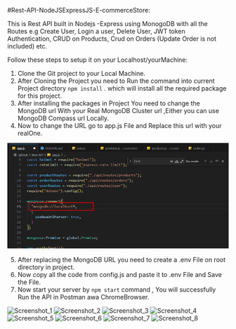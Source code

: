 #Rest-API-NodeJSExpressJS-E-commerceStore:

This is Rest API built in Nodejs -Express using MonogoDB with all the Routes e.g Create User,
Login a user, Delete User, JWT token Authentication, CRUD on Products, Crud on Orders (Update Order is not included) etc.

Follow these steps to setup it on your Localhost/yourMachine:

1. Clone the Git project to your Local Machine.
2. After Cloning the Project you need to Run the command into current Project directory ```npm install``` . which will install all the required package for this project.
4. After installing the packages in Project You need to change the MongoDB url With your Real MongoDB Cluster url ,Either you can use MongoDB Compass url Locally.
5. Now to change the URL go to app.js File and Replace this url with your realOne.

  ![ScreenShot](/img/mongo.png)
  
5. After replacing the MongoDB URL you need to create a .env File on root directory in project.
6. Now copy all the code from config.js and paste it to .env File and Save the File.
7. Now start your server by ```npm start``` command , You will successfully Run the API in Postman awa ChromeBrowser.



![Screenshot_1](https://github.com/jas7i/Rest-API-NodeJSExpressJS-E-commerceStore/assets/78642021/ec778cb6-0aad-44af-a7cf-6b71f9076844)
![Screenshot_2](https://github.com/jas7i/Rest-API-NodeJSExpressJS-E-commerceStore/assets/78642021/3a410b43-cbfe-43e2-83f3-3c9e286513b5)
![Screenshot_3](https://github.com/jas7i/Rest-API-NodeJSExpressJS-E-commerceStore/assets/78642021/e2315a75-4f10-4d09-9923-63ba7f6b652c)
![Screenshot_4](https://github.com/jas7i/Rest-API-NodeJSExpressJS-E-commerceStore/assets/78642021/9024dd0e-316a-4d26-ad85-231aa042cc66)
![Screenshot_5](https://github.com/jas7i/Rest-API-NodeJSExpressJS-E-commerceStore/assets/78642021/57a7de8e-5923-4a0b-9891-c3592d955746)
![Screenshot_6](https://github.com/jas7i/Rest-API-NodeJSExpressJS-E-commerceStore/assets/78642021/dc43d960-fa93-4839-ac2c-d8fd9a478f44)
![Screenshot_7](https://github.com/jas7i/Rest-API-NodeJSExpressJS-E-commerceStore/assets/78642021/4c83f6c2-7a13-47ee-9c42-c372bfb4aed1)
![Screenshot_8](https://github.com/jas7i/Rest-API-NodeJSExpressJS-E-commerceStore/assets/78642021/e1ccaaa9-0761-455a-b3a7-da4a0d7adf01)


